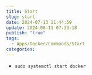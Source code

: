 ```yaml
---
title: Start
slug: start
date: 2024-07-13 11:44:59
update: 2024-08-11 07:33:18
publish: "true"
tags:
  - Apps/Docker/Commands/Start
categories: 
---
```


- `sudo systemctl start docker`

